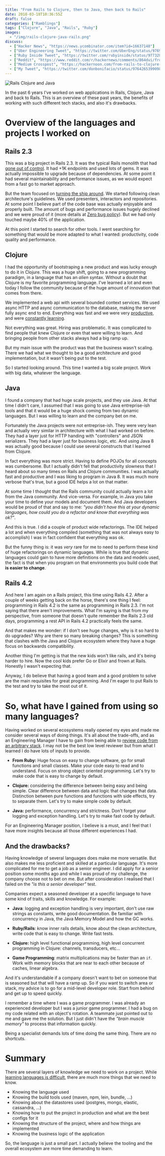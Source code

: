 ```yaml
---
title: "From Rails to Clojure, then to Java, then back to Rails"
date: 2018-03-18T10:36:55Z
draft: false
categories: ["Ramblings"]
tags: ["Clojure", "Java", "Rails", "Ruby"]
images:
  - "/img/rails-clojure-java-rails.png"
discuss:
  - ["Hacker News", "https://news.ycombinator.com/item?id=16637148"]
  - ["Uber Engineering Tweet", "https://twitter.com/UberEng/status/976963502060527623"]
  - ["Ruby Inside Tweet", "https://twitter.com/rubyinside/status/977328908419850242?s=21"]
  - ["Reddit", "https://www.reddit.com/r/hackernews/comments/864dvi/from_rails_to_clojure_then_to_java_then_back_to/"]
  - ["Medium Crosspost", "https://hackernoon.com/from-rails-to-clojure-then-to-java-then-back-to-rails-bd4b418f3cfb"]
  - ["My Tweet", "https://twitter.com/donbonifacio/status/976426539909869574"]
---
```


![Rails Clojure and Java](/img/rails-clojure-java-rails.png)

In the past 6 years I've worked on web applications in Rails, Clojure, Java and
back to Rails.
This is an overview of these past years, the benefits of working with such
different tech stacks, and also it's drawbacks.

<!--more-->

# Overview of the languages and projects I worked on

## Rails 2.3

This was a big project in Rails 2.3. It was the typical Rails monolith that had
[gone out of control](/post/project-no-one-wants-to-work-at/). It had +1K endpoints and used lots of gems. It was actually
impossible to upgrade because of dependencies. At some point it had several
maintainability and performance issues, as we would expect from a fast go to
market approach.

But the team focused on [turning the ship
around](/post/work-smart-vs-work-hard/). We started following 
clean architecture's guidelines. We used presenters, interactors and repositories.
At some point I believe part of the code base was actually enjoyable and properly
built. The amount of bugs and performance issues hugely declined and we were
proud of it (more details at [Zero bug policy](/post/zero-bug-policy/)). But we had only touched maybe 40% of the application.

At this point I started to search for other tools. I went searching for something
that would be more adapted to what I wanted: productivity,
code quality and performance.

## Clojure

I had the opportunity of bootstraping a new product and was lucky enough to do
it in Clojure. This was a huge shift, going to a new programming paradigm, in
a language that has an _alien_ syntax. Without a doubt that Clojure is my
favorite programming language. I've learned a lot and even today I follow the
community because of the huge amount of innovation that comes from there.

We implemented a web api with several bounded context services. We used async HTTP
and async communication to the database, making the server fully async end to end.
Everything was fast and we were very
[productive](/post/productivity-index/), and were [constantly
learning](/post/learning-index/).

Not everything was great. Hiring was problematic. It was complicated to find
people that knew Clojure or even that were willing to learn. And bringing people
from other stacks always had a big ramp up.

But my main issue with the product was that the business wasn't scaling. There
we had what we thought to be a good architecture and good implementation, but
it wasn't being put to the test.

So I started looking around. This time I wanted a big scale project. Work with
big data, whatever the language.

## Java

I found a company that had huge scale projects, and they use Java. At
that time I didn't care, I assumed that I was going to use Java entreprise-ish
tools and that it would be a huge shock coming from two dynamic languages. But
I was willing to learn and the company bet on me.

Fortunately the Java projects were not entreprise-ish. They were very lean and
actually very similar in architecture with what I had worked on before. They
had a layer just for HTTP handing with "controllers" and JSON serializers. They
had a layer just for business logic, etc. And using Java 8 was actually good
because I could use several constructs that I learned from Clojure.

In fact everything was more strict. Having to define POJOs for all concepts was
cumbersome. But I actually didn't fell that productivity slowness that I heard
about so many times on Rails and Clojure communities. I was actually fast and
productive and I was liking to program in Java 8. It was much more verbose
that's true, but a good IDE helps a lot on that matter.

At some time I thought that the Rails community could actually learn a lot from
the Java community. And vice-versa. For example, in Java you take your time
to define your models and document them. And Java developers would be proud of
that and say to me: _"you didn't have this at your dynamic languages, how could
you do a refactor and know that everything was ok?"_.

And this is true. I did a couple of product wide refactorings. The IDE helped
a lot and when everything compiled (something that was not always easy to
accomplish) I was in fact confident that everything was ok.

But the funny thing is: it was _very_ rare for me to need to perform these kind
of huge refactorings on dynamic languages. While is true that dynamic
languages could gain to have more definitions on the data and models used, the
fact is that when you program on that environments you build code that **is easier
to change**.

## Rails 4.2

And here I am again on a Rails project, this time using Rails 4.2. After a
couple of weeks getting back on the horse, there's one thing I feel: programming
in Rails 4.2 is the same as programming in Rails 2.3. I'm not saying that there
aren't improvements. What I'm saying is that from my perspective, from someone that
doesn't quite remember the Rails 2.3 old days, programming a rest API in Rails 4.2
practically feels the same.

And that makes me wonder: if I don't see huge changes, why is it so hard to 
do upgrades? Why are there so many breaking changes? This is something that
clashes with the Java and Clojure ecosystem where they have a huge focus on
backwards compatibility.

Another thing I'm getting is that the new kids won't like rails, and it's being
harder to hire. Now the cool kids prefer Go or Elixir and frown at Rails. Honestly
I wasn't expecting that.

Anyway, I do believe that having a good team and a good problem to solve are the
main requisites for great programming. And I'm eager to put Rails to the test
and try to take the most out of it.

# So, what have I gained from using so many languages?

Having worked on several ecosystems really opened my eyes and made me consider
several ways of doing things. It's all about the trade-offs, and as an
Engineering Manager I have to gain from being able to [review code from an arbitrary
stack](/post/high-throughput-pull-request-reviews/). I may not be the best low level reviewer but from what I learned I
do have lots of inputs to provide.

* **From Ruby:** Huge focus on easy to change software, go for small functions
  and small classes. Make your code easy to read and to understand. Focus on
  strong object oriented programming. Let's try to make code that is easy
  to change by default.

* **Clojure:** considering the difference between being easy and being simple.
  Clear difference between data and logic that changes that data. Distinction
  between pure functions and functions with side effects, try to separate them.
  Let's try to make simple code by default.

* **Java:** performance, concurrency and strictness. Don't forget your logging
  and exception handling. Let's try to make fast code by default.

For an Engineering Manager position, I believe is a must, and I feel that I
have more insights because all those different experiences I had.

## And the drawbacks?

Having knowledge of several languages does make me more versatile. But also makes
me less proficient and skilled at a particular language. It's more complicated
for me to get a job as a senior engineer. I did apply for a senior position
some months ago and while I was proud of my challenge, the company choose not
to bet on me. But after consideration I realised that I failed on the _"is this a senior
developer"_ test.

Companies expect a seasoned developer at a specific language to have some kind
of traits, skills and knowledge. For example:

* **Java**: logging and exception handling is very important, don't use raw
  strings as constants, write good documentation. Be familiar with concurrency
  in Java, the Java Memory Model and how the GC works.

* **Ruby/Rails**: know inner rails details, know about the clean architecture, write
  code that is easy to change. Write fast tests.

* **Clojure:** high level functional programming, high level concurrent programming
  in Clojure: channels, transducers, etc...

* **Game Programming**: matrix multiplications may be faster than an `if`. Work
  with memory blocks that are near to each other because of caches, linear
  algebra.

And it's understandable if a company doesn't want to bet on someone that is
seasoned but that will have a ramp up. So if you want to switch area or stack,
my advice is to go for a mid-level developer role. Start from behind and
get up to speed quickly.

I remember a time where I was a game programmer. I was already an experienced
developer but I was a junior game programmer. I had a bug on my code related with
an object's rotation. A teammate just pointed out to me and gave me the solution.
But I just didn't have the _"brain muscle memory"_ to process that information
quickly.

Being a specialist demands lots of time doing the same thing. There are no
shortcuts.

# Summary

There are several layers of knowledge we need to work on a project. While
[learning languages is difficult](https://www.youtube.com/watch?v=6Oi8_eCaBGY),
there are much more things that we need to know.

* Knowing the language used
* Knowing the build tools used (maven, npm, lein, bundle, ...)
* Knowing about the datastores used (postgres, mongo, elastic, cassandra, ...)
* Knowing how to put the project in production and what are the best configs for it
* Knowing the structure of the project, where and how things are implemented
* Knowing the business logic of the application

So, the language is just a small part. I actually believe the tooling and the
overall ecosystem are more time demanding to learn.
